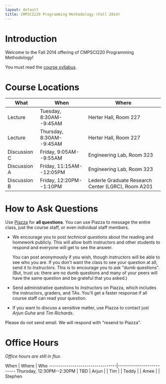 ```yaml
---
layout: default
title: CMPSCI220 Programming Methodology (Fall 2014)
---
```


# Introduction

Welcome to the Fall 2014 offering of CMPSCI220 Programming Methodology!

You must read the [course syllabus](../syllabus).

# Course Locations

What              | When                     |Where
------------------|--------------------------|-----------------------------------------------------
Lecture           | Tuesday, 8:30AM--9:45AM  | Herter Hall, Room 227
Lecture           | Thursday, 8:30AM--9:45AM | Herter Hall, Room 227
Discussion C      | Friday, 9:05AM--9:55AM   | Engineering Lab, Room 323
Discussion A      | Friday, 11:15AM--12:05PM | Engineering Lab, Room 323
Discussion B      | Friday, 12:20PM--1:10PM  | Lederle Graduate Research Center (LGRC), Room A201

# How to Ask Questions

Use [Piazza] for **all questions**. You can use Piazza to message the entire
class, just the course staff, or even individual staff members.

- We encourage you to post *technical questions* about the reading and homework
  publicly. This will allow both instructors and other students to respond and
  everyone will get to see the answer.

  You can post anonymously if you wish, though instructors will be able to see
  who you are. If you don't want the class to see your question at all, send it
  to *Instructors*. This is to encourage you to ask "dumb questions". (But,
  trust us: there are no dumb questions and many of your peers will have the
  same question and be grateful that you asked.)

- Send administrative questions to *Instructors* on Piazza, which includes the
  instructors, graders, and TAs. You'll get a faster response if all course
  staff can read your question.

- If you want to discuss a sensitive matter, use Piazza to contact just *Arjun
  Guha* and *Tim Richards*.

Please do not send email. We will respond with "resend to Piazza".

# Office Hours

*Office hours are still in flux.*

When                      | Where | Who
----------------------------------|--------------------------
Thursday, 12:30PM--2:30PM | TBD   | Arjun
                          |       | Tim
                          |       | Teddy
                          |       | Amee
                          |       | Stephen

[Piazza]: https://piazza.com/umass/fall2014/cmpsci220/home